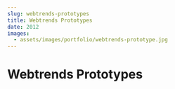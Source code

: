 ```yaml
---
slug: webtrends-prototypes
title: Webtrends Prototypes 
date: 2012
images: 
  - assets/images/portfolio/webtrends-prototype.jpg
---
```


# Webtrends Prototypes
